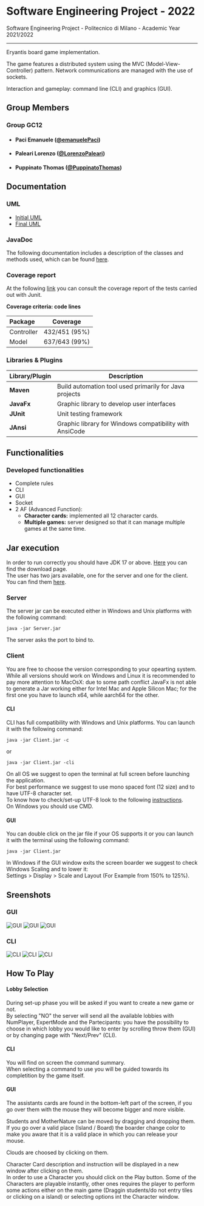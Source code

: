 # Software Engineering Project - 2022 

Software Engineering Project - Politecnico di Milano - Academic Year 2021/2022

---
Eryantis board game implementation.

The game features a distributed system using the MVC (Model-View-Controller) pattern. Network communications are managed with the use of sockets.

Interaction and gameplay: command line (CLI) and graphics (GUI).

## Group Members

### Group GC12

- ####        Paci Emanuele ([@emanuelePaci](https://github.com/emanuelePaci))
- ####        Paleari Lorenzo ([@LorenzoPaleari](https://github.com/LorenzoPaleari))
- ####        Puppinato Thomas ([@PuppinatoThomas](https://github.com/PuppinatoThomas))

## Documentation

### UML
- [Initial UML](https://github.com/LorenzoPaleari/ing-sw-2022-Paci-Paleari-Puppinato/tree/main/Deliverables/UML/Initial)
- [Final UML](https://github.com/LorenzoPaleari/ing-sw-2022-Paci-Paleari-Puppinato/tree/main/Deliverables/UML/Final)

### JavaDoc
The following documentation includes a description of the classes and methods used, which can be found [here](https://github.com/LorenzoPaleari/ing-sw-2022-Paci-Paleari-Puppinato/tree/main/Deliverables/Code%20Coverage).

### Coverage report
At the following [link](https://github.com/LorenzoPaleari/ing-sw-2022-Paci-Paleari-Puppinato/tree/main/Deliverables/Code%20Coverage) you can consult the coverage report of the tests carried out with Junit.



**Coverage criteria: code lines**

| Package | Coverage |
|:-----------------------|:------------------------------------:|
| Controller | 432/451 (95%)
| Model | 637/643 (99%)


### Libraries & Plugins
|Library/Plugin|Description|
|---------------|-----------|
|__Maven__|Build automation tool used primarily for Java projects|
|__JavaFx__|Graphic library to develop user interfaces| 
|__JUnit__|Unit testing framework|
|__JAnsi__|Graphic library for Windows compatibility with AnsiCode|

## Functionalities
### Developed functionalities
- Complete rules
- CLI
- GUI
- Socket
- 2 AF (Advanced Function):
    - __Character cards:__ implemented all 12 character cards.
    - __Multiple games:__ server designed so that it can manage multiple games at the same time.

## Jar execution
In order to run correctly you should have JDK 17 or above. [Here](https://www.oracle.com/java/technologies/downloads/#java17) you can find the download page.  
The user has two jars available, one for the server and one for the client.
You can find them [here](https://github.com/LorenzoPaleari/ing-sw-2022-Paci-Paleari-Puppinato/tree/main/Deliverables/JAR).
### Server
The server jar can be executed either in Windows and Unix platforms with the following command:
```
java -jar Server.jar
```
The server asks the port to bind to. 

### Client
You are free to choose the version corresponding to your opearting system. While all versions should work on Windows and Linux it is recommended to pay more attention to MacOsX: due to some path conflict JavaFx is not able to generate a Jar working either for Intel Mac and Apple Silicon Mac; for the first one you have to launch x64, while aarch64 for the other.

#### CLI
CLI has full compatibility with Windows and Unix platforms. You can launch it with the following command:
```
java -jar Client.jar -c
```
or
```
java -jar Client.jar -cli
```
On all OS we suggest to open the terminal at full screen before launching the application.   
For best performance we suggest to use mono spaced font (12 size) and to have UTF-8 character set.  
To know how to check/set-up UTF-8 look to the following [instructions](https://github.com/LorenzoPaleari/ing-sw-2022-Paci-Paleari-Puppinato/wiki/CLI-Settings#utf-8).  
On Windows you should use CMD. 

#### GUI
You can double click on the jar file if your OS supports it or you can launch it with the terminal using the following command:
```
java -jar Client.jar
```  
In Windows if the GUI window exits the screen boarder we suggest to check Windows Scaling and to lower it:  
Settings > Display > Scale and Layout (For Example from 150% to 125%).

## Sreenshots
### GUI
![GUI](.github/assets/images/Gui_3.png?raw=true)
![GUI](.github/assets/images/Gui_2.png?raw=true)
![GUI](.github/assets/images/Gui_1.png?raw=true)
### CLI
![CLI](.github/assets/images/Cli_1.png?raw=true)
![CLI](.github/assets/images/Cli_2.png?raw=true)
![CLI](.github/assets/images/Cli_3.png?raw=true)

## How To Play
#### Lobby Selection
During set-up phase you will be asked if you want to create a new game or not.  
By selecting "NO" the server will send all the available lobbies with NumPlayer, ExpertMode and the Partecipants: you have the possibility to choose in which lobby you would like to enter by scrolling throw them (GUI) or by changing page with "Next/Prev" (CLI).

#### CLI
You will find on screen the command summary.  
When selecting a command to use you will be guided towards its completition by the game itself.

#### GUI
The assistants cards are found in the bottom-left part of the screen, if you go over them with the mouse they will become bigger and more visible. 

Students and MotherNature can be moved by dragging and dropping them. If you go over a valid place (Island / Board) the boarder change color to make you aware that it is a valid place in which you can release your mouse.  

Clouds are choosed by clicking on them.

Character Card description and instruction will be displayed in a new window after clicking on them.  
In order to use a Character you should click on the Play button.
Some of the Characters are playable instantly, other ones requires the player to perform some actions either on the main game (Draggin students/do not entry tiles or clicking on a island) or selecting options int the Character window.
